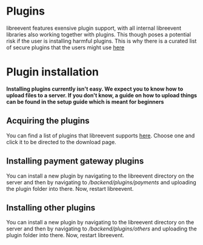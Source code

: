 # Plugins

libreevent features exensive plugin support, with all internal libreevent libraries also working together with plugins. This though poses a potential risk if the user is installing harmful plugins. This is why there is a curated list of secure plugins that the users might use [here](/plugins)

# Plugin installation

**Installing plugins currently isn't easy. We expect you to know how to upload files to a server. If you don't know, a guide on how to upload things can be found in the setup guide which is meant for beginners**

## Acquiring the plugins
You can find a list of plugins that libreevent supports [here](/plugins). Choose one and click it to be directed to the download page. 

## Installing payment gateway plugins
You can install a new plugin by navigating to the libreevent directory on the server and then by navigating to */backend/plugins/payments* and uploading the plugin folder into there. Now, restart libreevent.

## Installing other plugins
You can install a new plugin by navigating to the libreevent directory on the server and then by navigating to */backend/plugins/others* and uploading the plugin folder into there. Now, restart libreevent.